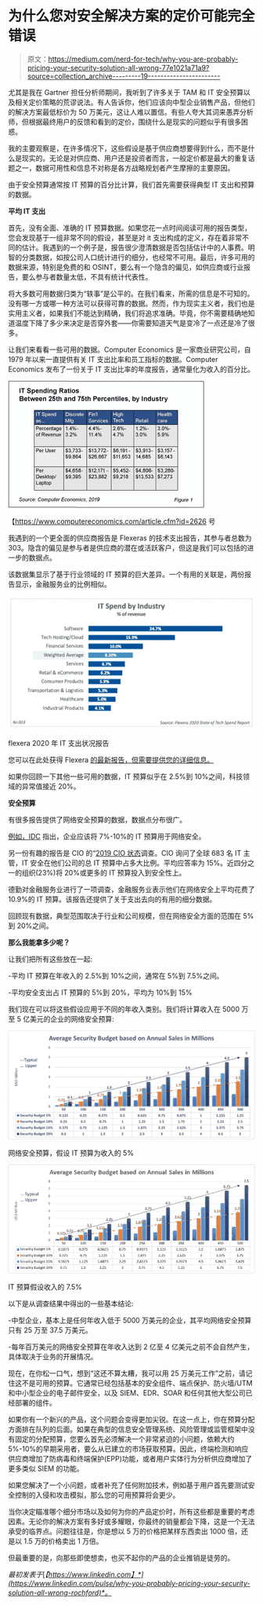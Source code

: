 # 为什么您对安全解决方案的定价可能完全错误

> 原文：<https://medium.com/nerd-for-tech/why-you-are-probably-pricing-your-security-solution-all-wrong-77e1021a71a9?source=collection_archive---------19----------------------->

尤其是我在 Gartner 担任分析师期间，我听到了许多关于 TAM 和 IT 安全预算以及相关定价策略的荒谬说法。有人告诉你，他们应该向中型企业销售产品，但他们的解决方案最低标价为 50 万美元，这让人难以置信。有些人夸大其词来愚弄分析师，但根据最终用户的反馈和看到的定价，围绕什么是现实的问题似乎有很多困惑。

我的主要观察是，在许多情况下，这些假设是基于供应商想要得到什么，而不是什么是现实的。无论是对供应商、用户还是投资者而言，一般定价都是最大的重复话题之一，数据可用性和信息不对称是各方战略规划者产生摩擦的主要原因。

由于安全预算通常按 IT 预算的百分比计算，我们首先需要获得典型 IT 支出和预算的数据。

**平均 IT 支出**

首先，没有全面、准确的 IT 预算数据。如果您花一点时间阅读可用的报告类型，您会发现基于一组非常不同的假设，甚至是对 it 支出构成的定义，存在着非常不同的估计。我遇到的一个例子是，报告很少澄清数据是否包括估计中的人事费。明智的分类数据，如按公司人口统计进行的细分，也经常不可用。最后，许多可用的数据来源，特别是免费的和 OSINT，要么有一个隐含的偏见，如供应商或行业报告，要么参与者数量太低，不具有统计代表性。

将大多数可用数据归类为“轶事”是公平的。在我们看来，所需的信息是不可知的。没有哪一方或哪一种方法可以获得可靠的数据。然而，作为现实主义者，我们也是实用主义者，如果我们不能达到精确，我们将追求准确。毕竟，你不需要精确地知道温度下降了多少来决定是否穿外套——你需要知道天气是变冷了一点还是冷了很多。

让我们来看看一些可用的数据。Computer Economics 是一家商业研究公司，自 1979 年以来一直提供有关 IT 支出比率和员工指标的数据。Computer Economics 发布了一份关于 IT 支出比率的年度报告，通常量化为收入的百分比。

![](img/ed3a0f779621555be37e3523df5210a3.png)

【https://www.computereconomics.com/article.cfm?id=2626 号

我遇到的一个更全面的供应商报告是 Flexeras 的技术支出报告，其参与者总数为 303。隐含的偏见是参与者是供应商的潜在或活跃客户，但这是我们可以包括的进一步的数据点。

该数据集显示了基于行业领域的 IT 预算的巨大差异。一个有用的关联是，两份报告显示，金融服务业的比例相似。

![](img/3920e0d2c713ab3111dfc4cd5a343f0d.png)

flexera 2020 年 IT 支出状况报告

您可以在此处获得 Flexera [的最新报告，但需要提供您的详细信息。](https://info.flexera.com/SLO-REPORT-State-of-Tech-Spend)

如果你回顾一下其他一些可用的数据，IT 预算似乎在 2.5%到 10%之间，科技领域的异常值接近 20%。

**安全预算**

有很多报告提供了网络安全预算的数据，数据点分布很广。

[例如，IDC](https://www.csoonline.com/article/3432138/how-much-should-you-spend-on-security.html) 指出，企业应该将 7%-10%的 IT 预算用于网络安全。

另一份有趣的报告是 CIO 的“[2019 CIO 状态](https://www.cio.com/article/3335497/winter-2019-state-of-the-cio.html)调查。CIO 询问了全球 683 名 IT 主管，IT 安全在他们公司的总 IT 预算中占多大比例。平均应答率为 15%。近四分之一的组织(23%)将 20%或更多的 IT 预算投入到安全性上。

德勤对金融服务业进行了一项调查，金融服务业表示他们在网络安全上平均花费了 10.9%的 IT 预算。该报告还提供了关于支出去向的有用的细分数据。

回顾现有数据，典型范围取决于行业和公司规模，但在网络安全方面的范围在 5%到 20%之间。

**那么我能拿多少呢？**

让我们把所有这些放在一起:

-平均 IT 预算在年收入的 2.5%到 10%之间，通常在 5%到 7.5%之间。

-平均安全支出占 IT 预算的 5%到 20%，平均为 10%到 15%

我们现在可以将这些假设应用于不同的年收入类别。我们将计算收入在 5000 万至 5 亿美元的企业的网络安全预算:

![](img/24cc49de94cf615cbc236f12186084b2.png)

网络安全预算，假设 IT 预算为收入的 5%

![](img/b4f9c8332a193940fdf88cccae0bb90e.png)

IT 预算假设收入的 7.5%

以下是从调查结果中得出的一些基本结论:

-中型企业，基本上是任何年收入低于 5000 万美元的企业，其平均网络安全预算只有 25 万至 37.5 万美元。

-每年百万美元的网络安全预算在年收入达到 2 亿至 4 亿美元之前不会自然产生，具体取决于业务的开展情况。

现在，在你松一口气，想到“这还不算太糟，我可以用 25 万美元工作”之前，请记住这不是可用的预算。它通常已经包括基本的安全组件、端点保护、防火墙/UTM 和中小型企业的电子邮件安全，以及 SIEM、EDR、SOAR 和任何其他大型公司已经部署的组件。

如果你有一个新兴的产品，这个问题会变得更加尖锐。在这一点上，你在预算分配方面排在队列的后面。如果在典型的信息安全管理系统、风险管理或监管框架中没有固定的分配预算，您要么首先必须解决一个非常紧迫的小问题，依赖大约 5%-10%的早期采用者，要么从已建立的市场获取预算。因此，终端检测和响应供应商增加了防病毒和终端保护(EPP)功能，或者用户实体行为分析供应商增加了更多类似 SIEM 的功能。

如果您解决了一个小问题，或者补充了任何附加技术，例如基于用户首先要测试安全控制的入侵和攻击模拟，那么您的可用预算将会更少。

当你决定瞄准哪个细分市场以及如何为你的产品定价时，所有这些都是重要的考虑因素。无论你的解决方案有多好或多耀眼，你最终的销量都会下降，这是一个无法承受的临界点。问题往往是，你是想以 5 万的价格把某样东西卖出 1000 倍，还是以 1.5 万的价格卖出 1 万倍。

但最重要的是，向那些即使想卖，也买不起你的产品的企业推销是徒劳的。

*最初发表于*[*【https://www.linkedin.com】*](https://www.linkedin.com/pulse/why-you-probably-pricing-your-security-solution-all-wrong-rochford)*。*